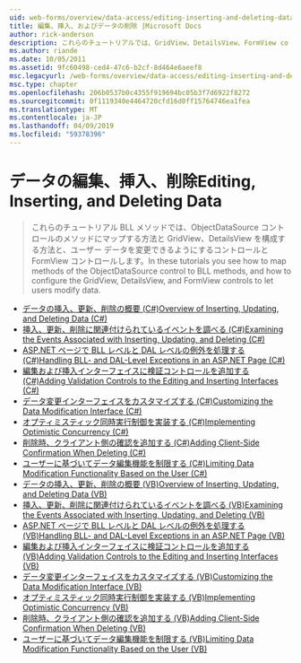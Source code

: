 ```yaml
---
uid: web-forms/overview/data-access/editing-inserting-and-deleting-data/index
title: 編集、挿入、およびデータの削除 |Microsoft Docs
author: rick-anderson
description: これらのチュートリアルでは、GridView、DetailsView、FormView co を構成する方法と BLL メソッドでは、ObjectDataSource コントロールのメソッドにマップする方法を見る.
ms.author: riande
ms.date: 10/05/2011
ms.assetid: 9fc60498-ced4-47c6-b2cf-8d464e6aeef8
msc.legacyurl: /web-forms/overview/data-access/editing-inserting-and-deleting-data
msc.type: chapter
ms.openlocfilehash: 206b0537b0c4355f919694bc05b3f7d6922f8272
ms.sourcegitcommit: 0f1119340e4464720cfd16d0ff15764746ea1fea
ms.translationtype: MT
ms.contentlocale: ja-JP
ms.lasthandoff: 04/09/2019
ms.locfileid: "59378396"
---
```

# <a name="editing-inserting-and-deleting-data"></a><span data-ttu-id="0168d-103">データの編集、挿入、削除</span><span class="sxs-lookup"><span data-stu-id="0168d-103">Editing, Inserting, and Deleting Data</span></span>

> <span data-ttu-id="0168d-104">これらのチュートリアル BLL メソッドでは、ObjectDataSource コントロールのメソッドにマップする方法と GridView、DetailsView を構成する方法と、ユーザー データを変更できるようにするコントロールと FormView コントロールします。</span><span class="sxs-lookup"><span data-stu-id="0168d-104">In these tutorials you see how to map methods of the ObjectDataSource control to BLL methods, and how to configure the GridView, DetailsView, and FormView controls to let users modify data.</span></span>


- [<span data-ttu-id="0168d-105">データの挿入、更新、削除の概要 (C#)</span><span class="sxs-lookup"><span data-stu-id="0168d-105">Overview of Inserting, Updating, and Deleting Data (C#)</span></span>](an-overview-of-inserting-updating-and-deleting-data-cs.md)
- [<span data-ttu-id="0168d-106">挿入、更新、削除に関連付けられているイベントを調べる (C#)</span><span class="sxs-lookup"><span data-stu-id="0168d-106">Examining the Events Associated with Inserting, Updating, and Deleting (C#)</span></span>](examining-the-events-associated-with-inserting-updating-and-deleting-cs.md)
- [<span data-ttu-id="0168d-107">ASP.NET ページで BLL レベルと DAL レベルの例外を処理する (C#)</span><span class="sxs-lookup"><span data-stu-id="0168d-107">Handling BLL- and DAL-Level Exceptions in an ASP.NET Page (C#)</span></span>](handling-bll-and-dal-level-exceptions-in-an-asp-net-page-cs.md)
- [<span data-ttu-id="0168d-108">編集および挿入インターフェイスに検証コントロールを追加する (C#)</span><span class="sxs-lookup"><span data-stu-id="0168d-108">Adding Validation Controls to the Editing and Inserting Interfaces (C#)</span></span>](adding-validation-controls-to-the-editing-and-inserting-interfaces-cs.md)
- [<span data-ttu-id="0168d-109">データ変更インターフェイスをカスタマイズする (C#)</span><span class="sxs-lookup"><span data-stu-id="0168d-109">Customizing the Data Modification Interface (C#)</span></span>](customizing-the-data-modification-interface-cs.md)
- [<span data-ttu-id="0168d-110">オプティミスティック同時実行制御を実装する (C#)</span><span class="sxs-lookup"><span data-stu-id="0168d-110">Implementing Optimistic Concurrency (C#)</span></span>](implementing-optimistic-concurrency-cs.md)
- [<span data-ttu-id="0168d-111">削除時、クライアント側の確認を追加する (C#)</span><span class="sxs-lookup"><span data-stu-id="0168d-111">Adding Client-Side Confirmation When Deleting (C#)</span></span>](adding-client-side-confirmation-when-deleting-cs.md)
- [<span data-ttu-id="0168d-112">ユーザーに基づいてデータ編集機能を制限する (C#)</span><span class="sxs-lookup"><span data-stu-id="0168d-112">Limiting Data Modification Functionality Based on the User (C#)</span></span>](limiting-data-modification-functionality-based-on-the-user-cs.md)
- [<span data-ttu-id="0168d-113">データの挿入、更新、削除の概要 (VB)</span><span class="sxs-lookup"><span data-stu-id="0168d-113">Overview of Inserting, Updating, and Deleting Data (VB)</span></span>](an-overview-of-inserting-updating-and-deleting-data-vb.md)
- [<span data-ttu-id="0168d-114">挿入、更新、削除に関連付けられているイベントを調べる (VB)</span><span class="sxs-lookup"><span data-stu-id="0168d-114">Examining the Events Associated with Inserting, Updating, and Deleting (VB)</span></span>](examining-the-events-associated-with-inserting-updating-and-deleting-vb.md)
- [<span data-ttu-id="0168d-115">ASP.NET ページで BLL レベルと DAL レベルの例外を処理する (VB)</span><span class="sxs-lookup"><span data-stu-id="0168d-115">Handling BLL- and DAL-Level Exceptions in an ASP.NET Page (VB)</span></span>](handling-bll-and-dal-level-exceptions-in-an-asp-net-page-vb.md)
- [<span data-ttu-id="0168d-116">編集および挿入インターフェイスに検証コントロールを追加する (VB)</span><span class="sxs-lookup"><span data-stu-id="0168d-116">Adding Validation Controls to the Editing and Inserting Interfaces (VB)</span></span>](adding-validation-controls-to-the-editing-and-inserting-interfaces-vb.md)
- [<span data-ttu-id="0168d-117">データ変更インターフェイスをカスタマイズする (VB)</span><span class="sxs-lookup"><span data-stu-id="0168d-117">Customizing the Data Modification Interface (VB)</span></span>](customizing-the-data-modification-interface-vb.md)
- [<span data-ttu-id="0168d-118">オプティミスティック同時実行制御を実装する (VB)</span><span class="sxs-lookup"><span data-stu-id="0168d-118">Implementing Optimistic Concurrency (VB)</span></span>](implementing-optimistic-concurrency-vb.md)
- [<span data-ttu-id="0168d-119">削除時、クライアント側の確認を追加する (VB)</span><span class="sxs-lookup"><span data-stu-id="0168d-119">Adding Client-Side Confirmation When Deleting (VB)</span></span>](adding-client-side-confirmation-when-deleting-vb.md)
- [<span data-ttu-id="0168d-120">ユーザーに基づいてデータ編集機能を制限する (VB)</span><span class="sxs-lookup"><span data-stu-id="0168d-120">Limiting Data Modification Functionality Based on the User (VB)</span></span>](limiting-data-modification-functionality-based-on-the-user-vb.md)
